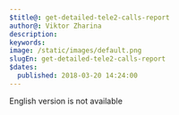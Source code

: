 ```yaml
---
$title@: get-detailed-tele2-calls-report
author@: Viktor Zharina
description: 
keywords: 
image: /static/images/default.png
slugEn: get-detailed-tele2-calls-report
$dates:
  published: 2018-03-20 14:24:00
---
```

English version is not available